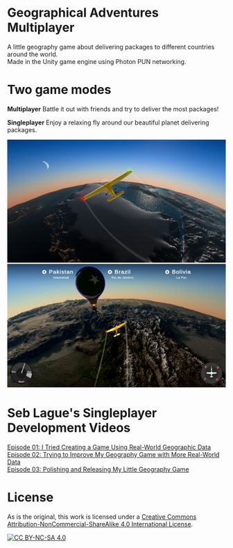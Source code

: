 # Geographical Adventures Multiplayer
A little geography game about delivering packages to different countries around the world. </br>
Made in the Unity game engine using Photon PUN networking.

# Two game modes
**Multiplayer**
Battle it out with friends and try to deliver the most packages! <br/>

**Singleplayer**
Enjoy a relaxing fly around our beautiful planet delivering packages.  </br>

![Image](https://raw.githubusercontent.com/SebLague/Images/master/Geographical%20Adventures.jpg)
![Image](https://raw.githubusercontent.com/SebLague/Images/master/Geographical%20Adventures%202.jpg)
# Seb Lague's Singleplayer Development Videos
[Episode 01: I Tried Creating a Game Using Real-World Geographic Data](https://youtu.be/sLqXFF8mlEU) </br>
[Episode 02: Trying to Improve My Geography Game with More Real-World Data](https://youtu.be/UXD97l7ZT0w) </br>
[Episode 03: Polishing and Releasing My Little Geography Game](https://www.youtube.com/watch?v=pNp4ug5F6To)


# License
As is the original, this work is licensed under a
[Creative Commons Attribution-NonCommercial-ShareAlike 4.0 International License][cc-by-nc-sa].

[![CC BY-NC-SA 4.0][cc-by-nc-sa-image]][cc-by-nc-sa]

[cc-by-nc-sa]: http://creativecommons.org/licenses/by-nc-sa/4.0/
[cc-by-nc-sa-image]: https://licensebuttons.net/l/by-nc-sa/4.0/88x31.png
[cc-by-nc-sa-shield]: https://img.shields.io/badge/License-CC%20BY--NC--SA%204.0-lightgrey.svg
